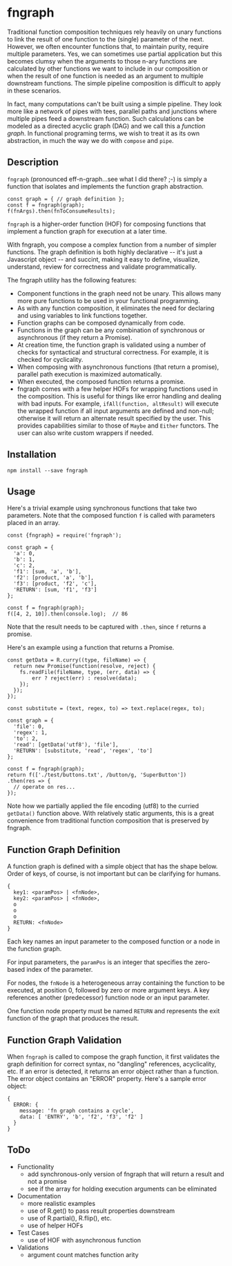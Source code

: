 # fngraph

Traditional function composition techniques rely heavily on unary functions to link the result of one function to the (single) parameter of the next. However, we often encounter functions that, to maintain purity, require multiple parameters. Yes,
we can sometimes use partial application but this becomes clumsy when the arguments to those n-ary functions are calculated by other functions we want to include in our composition or when the result of one function is needed as an argument to multiple downstream functions. The simple pipeline composition is difficult to apply in these scenarios.

In fact, many computations can't be built using a simple pipeline. They look more like a network of pipes with tees, parallel paths and junctions where multiple pipes feed a downstream function. Such calculations can be modeled as a directed acyclic graph (DAG) and we call this a *function graph*. In functional programing terms, we wish to treat it as its own abstraction, in much the way we do with `compose` and `pipe`.

## Description

`fngraph` (pronounced eff-n-graph...see what I did there? ;-) is simply a function that isolates and implements the function graph abstraction.

```
const graph = { // graph definition };
const f = fngraph(graph);
f(fnArgs).then(fnToConsumeResults);
```

`fngraph` is a higher-order function (HOF) for composing functions that implement a function graph for execution at a later time.

With fngraph, you compose a complex function from a number of simpler functions. The graph definition is both highly declarative -- it's just a Javascript object -- and succint, making it easy to define, visualize, understand, review for correctness and validate programmatically.

The fngraph utility has the following features:
- Component functions in the graph need not be unary. This allows many more pure functions to be used in your functional programming.
- As with any function composition, it eliminates the need for declaring and using variables to link functions together.
- Function graphs can be composed dynamically from code.
- Functions in the graph can be any combination of synchronous or asynchronous (if they return a Promise).
- At creation time, the function graph is validated using a number of checks for syntactical and structural correctness. For example, it is checked for cyclicality.
- When composing with asynchronous functions (that return a promise), parallel path execution is maximized automatically.
- When executed, the composed function returns a promise.
- fngraph comes with a few helper HOFs for wrapping functions used in the composition. This is useful for things like error handling and dealing with bad inputs. For example, `ifAll(function, altResult)` will execute the wrapped function if all input arguments are defined and non-null; otherwise it will return an alternate result specified by the user. This provides capabilities similar to those of `Maybe` and `Either` functors. The user can also write custom wrappers if needed.

## Installation

    npm install --save fngraph

## Usage

Here's a trivial example using synchronous functions that take two parameters. Note that the composed function `f` is called with parameters placed in an array.

```
const {fngraph} = require('fngraph');

const graph = {
  'a': 0,
  'b': 1,
  'c': 2,
  'f1': [sum, 'a', 'b'],
  'f2': [product, 'a', 'b'],
  'f3': [product, 'f2', 'c'],
  'RETURN': [sum, 'f1', 'f3']
};

const f = fngraph(graph);
f([4, 2, 10]).then(console.log);  // 86
```

Note that the result needs to be captured with `.then`, since `f` returns a promise.

Here's an example using a function that returns a Promise.

```
const getData = R.curry((type, fileName) => {
  return new Promise(function(resolve, reject) {
    fs.readFile(fileName, type, (err, data) => {
        err ? reject(err) : resolve(data);
    });
  });
});

const substitute = (text, regex, to) => text.replace(regex, to);

const graph = {
  'file': 0,
  'regex': 1,
  'to': 2,
  'read': [getData('utf8'), 'file'],
  'RETURN': [substitute, 'read', 'regex', 'to']
};

const f = fngraph(graph);
return f(['./test/buttons.txt', /button/g, 'SuperButton'])
.then(res => {
  // operate on res...
});
```

Note how we partially applied the file encoding (utf8) to the curried `getData()` function above. With relatively static arguments, this is a great convenience from traditional function composition that is preserved by fngraph.

## Function Graph Definition
A function graph is defined with a simple object that has the shape below. Order of keys, of course, is not important but can be clarifying for humans.
```
{
  key1: <paramPos> | <fnNode>,
  key2: <paramPos> | <fnNode>,
  o
  o
  o
  RETURN: <fnNode>
}
```
Each key names an input parameter to the composed function or a node in the function graph.

For input parameters, the `paramPos` is an integer that specifies the zero-based index of the parameter.

For nodes, the `fnNode` is a heterogeneous array containing the function to be executed, at position 0, followed by zero or more argument keys. A key references another (predecessor) function node or an input parameter.

One function node property must be named `RETURN` and represents the exit function of the graph that produces the result.

## Function Graph Validation
When `fngraph` is called to compose the graph function, it first validates the graph definition for correct syntax, no "dangling" references, acyclicality, etc. If an error is detected, it returns an error object rather than a function. The error object contains an "ERROR" property. Here's a sample error object:
```
{
  ERROR: {
    message: 'fn graph contains a cycle',
    data: [ 'ENTRY', 'b', 'f2', 'f3', 'f2' ] 
  }
}
```

## ToDo

- Functionality
  - add synchronous-only version of fngraph that will return a result and not a promise
  - see if the array for holding execution arguments can be eliminated
- Documentation
  - more realistic examples
  - use of R.get() to pass result properties downstream
  - use of R.partial(), R.flip(), etc.
  - use of helper HOFs
- Test Cases
  - use of HOF with asynchronous function
- Validations
  - argument count matches function arity

